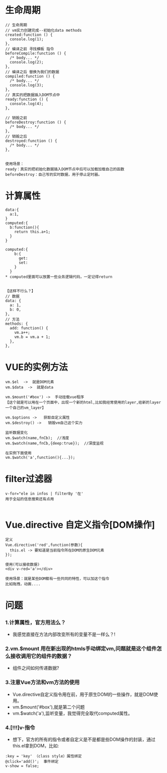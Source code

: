 
# 生命周期

```
// 生命周期
// vm实力创建完成--初始化data methods
created:function () {
  console.log(1);
},
// 编译之前 寻找模板 指令 
beforeCompile:function () {
  /* body... */
  console.log(2);
},
// 编译之后 替换为我们的数据
compiled:function () {
  /* body... */
  console.log(3);
},
// 真实的把数据插入DOM节点中
ready:function () {
  console.log(4);
},

// 销毁之前
beforeDestroy:function () {
  /* body... */
},
// 销毁之后
destroyed:function () {
  /* body... */
},


使用场景：
ready：真实的把初始化数据插入DOM节点中后可以加载加载自己的函数
beforeDestroy：自己写的实时数据，用于停止定时器。
```

# 计算属性

```
data:{
  a:1,
}
computed:{
  b:function(){
    return this.a+1;
  }
}

computed:{
    b:{
      get:
      set:
    }
  }
* computed里面可以放置一些业务逻辑代码，一定记得return


【这样不行么？】
// 数据
data: {
  a: 1,
  b: 0,
},
// 方法
methods: {
  add: function() {
    vm.a++;
    vm.b = vm.a + 1;
  },
},
```

# VUE的实例方法

```
vm.$el  ->  就是DOM元素
vm.$data  ->  就是data

vm.$mount('#box') ->  手动挂载vue程序
【这个就是可以用在一个页面中，出现一个新的html,比如我经常使用的layer,给新的layer一个自己的vm_layer】

vm.$options ->   获取自定义属性
vm.$destroy() ->   销毁vm自己这个实力

监听数据变化
vm.$watch(name,fnCb);  //浅度
vm.$watch(name,fnCb,{deep:true});  //深度监视 

在实例下面使用
vm.$watch('a',function(){...}); 
```

# filter过滤器

```
v-for="ele in infos | filterBy '在'
用于全站的信息搜索还有点用


```

# Vue.directive 自定义指令[DOM操作]

```
定义
Vue.directive('red',function(参数){
  this.el -> 要知道是当前指令所在DOM的原生DOM元素
});

使用(可以接收数据)
<div v-red='a'></div>

使用场景：就是某些DOM都有一些共同的特性，可以加这个指令
比如拖拽，动画....
```









# 问题

### 1.计算属性，官方用法么？
* 我感觉直接在方法内部改变所有的变量不是一样么？!

### 2.vm.$mount 用在新出现的htmls手动绑定vm,问题就是这个组件怎么接收调用它的组件的数据？
* 组件之间如何传递数据?

### 3.注意Vue方法和vm方法的使用
* Vue.directive自定义指令用在前，用于原生DOM的一些操作，就是DOM使用。
* vm.$mount('#box'),就是第二个问题
* vm.$watch('a'),监听变量，我觉得完全取代computed属性。

### 4.[!!!]v-指令
* 想下，官方的所有的指令或者自定义是不是都是些DOM操作的封装，通过this.el拿到DOM，比如:

```
:key = 'key' （class style）属性绑定
@click='add()';  事件绑定
v-show = false; 
```
